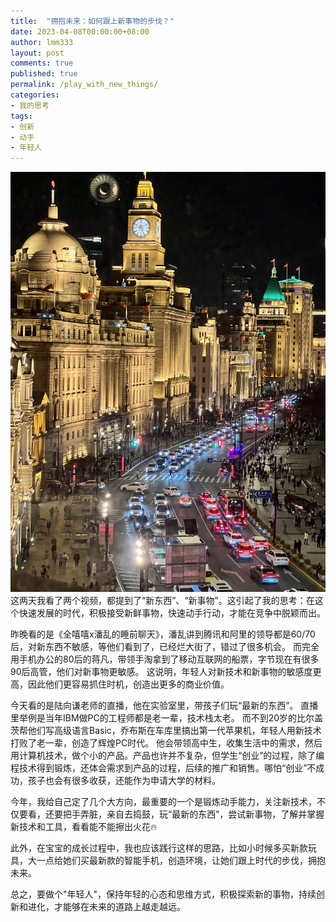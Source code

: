 ```yaml
---
title:  "拥抱未来：如何跟上新事物的步伐？"
date: 2023-04-08T00:00:00+08:00
author: lmm333
layout: post
comments: true
published: true
permalink: /play_with_new_things/
categories:
- 我的思考
tags:
- 创新
- 动手
- 年轻人
---
```

![23-03-18-摄于外滩](../images/2023/2023-other/23-04-08-bond.JPG)
这两天我看了两个视频，都提到了“新东西”、“新事物”。这引起了我的思考：在这个快速发展的时代，积极接受新鲜事物，快速动手行动，才能在竞争中脱颖而出。

昨晚看的是《全嘻嘻x潘乱的睡前聊天》，潘乱讲到腾讯和阿里的领导都是60/70后，对新东西不敏感，等他们看到了，已经烂大街了，错过了很多机会。
而完全用手机办公的80后的蒋凡，带领手淘拿到了移动互联网的船票，字节现在有很多90后高管，他们对新事物更敏感。
这说明，年轻人对新技术和新事物的敏感度更高，因此他们更容易抓住时机，创造出更多的商业价值。
<!--more-->
今天看的是陆向谦老师的直播，他在实验室里，带孩子们玩“最新的东西”。
直播里举例是当年IBM做PC的工程师都是老一辈，技术栈太老。
而不到20岁的比尔盖茨帮他们写高级语言Basic，乔布斯在车库里搞出第一代苹果机，年轻人用新技术打败了老一辈，创造了辉煌PC时代。
他会带领高中生，收集生活中的需求，然后用计算机技术，做个小的产品。产品也许并不复杂，但学生“创业”的过程，除了编程技术得到锻炼，还体会需求到产品的过程，后续的推广和销售。哪怕“创业”不成功，孩子也会有很多收获，还能作为申请大学的材料。

今年，我给自己定了几个大方向，最重要的一个是锻炼动手能力，关注新技术，不仅要看，还要把手弄脏，亲自去捣鼓，玩“最新的东西”，尝试新事物，了解并掌握新技术和工具，看看能不能擦出火花🔥

此外，在宝宝的成长过程中，我也应该践行这样的思路，比如小时候多买新款玩具，大一点给她们买最新款的智能手机，创造环境，让她们跟上时代的步伐，拥抱未来。

总之，要做个"年轻人"，保持年轻的心态和思维方式，积极探索新的事物，持续创新和进化，才能够在未来的道路上越走越远。